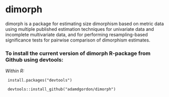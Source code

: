 # dimorph
dimorph is a package for estimating size dimorphism based on metric data using multiple published estimation techniques for univariate data and incomplete multivariate data, and for performing resampling-based significance tests for pairwise comparison of dimorphism estimates.

### To install the current version of dimorph R-package from Github using devtools:

<i> Within R:</i>

<code> install.packages("devtools")</code>

<code> devtools::install_github("adamdgordon/dimorph")</code>
